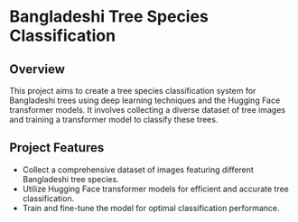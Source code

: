 # Bangladeshi Tree Species Classification

## Overview

This project aims to create a tree species classification system for Bangladeshi trees using deep learning techniques and the Hugging Face transformer models. It involves collecting a diverse dataset of tree images and training a transformer model to classify these trees.

## Project Features

- Collect a comprehensive dataset of images featuring different Bangladeshi tree species.
- Utilize Hugging Face transformer models for efficient and accurate tree classification.
- Train and fine-tune the model for optimal classification performance.

